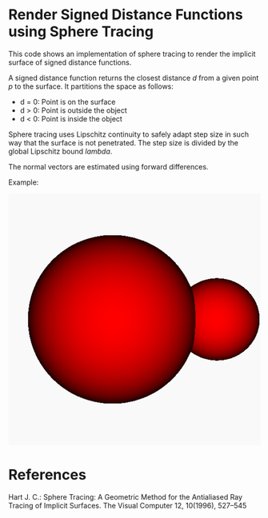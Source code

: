 # Render Signed Distance Functions using Sphere Tracing
This code shows an implementation of sphere tracing to render the implicit surface of signed distance functions. 

A signed distance function returns the closest distance *d* from a given point *p* to the surface. It partitions the space as follows:
* d = 0: Point is on the surface
* d > 0: Point is outside the object
* d < 0: Point is inside the object

Sphere tracing uses Lipschitz continuity to safely adapt step size in such way that the surface is not penetrated. The step size is divided by the global Lipschitz bound *lambda*. 

The normal vectors are estimated using forward differences.

Example:

![Example image](implicit_surface.png)


# References

Hart J. C.: Sphere Tracing: A Geometric Method for the Antialiased Ray Tracing of Implicit Surfaces. The Visual Computer 12, 10(1996), 527–545